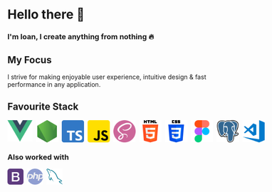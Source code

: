 # Hello there 👋
### I'm Ioan, I create anything from nothing 🔥
## My Focus
I strive for making enjoyable user experience, intuitive design & fast performance in any application.
##	Favourite Stack
<div style="display: flex;	gap: 8px;" markdown="1">
	<img width="58px" height="48px" alt="vuejs" src="img/vue.png" />
	<img width="50px" alt="nodejs" src="img/node-js.png" />
	<img width="50px" alt="ts" src="img/typescript.png" />
	<img width="50px" alt="js" src="img/js.png" style="border-radius: 5px;" markdown="1" />
	<img width="50px" alt="sass" src="img/sass.png" />
	<img width="50px" alt="html5" src="img/html-5.png" />
	<img width="50px" alt="css3" src="img/css-3.png" />
	<img width="50px" alt="figma" src="img/figma.png" />
	<img width="50px" alt="postgre" src="img/postgre.png" />
	<img width="50px" alt="vscode" src="img/vscode.jpg" />
</div>

### Also worked with
<div style="display: flex; gap: 8px;">
	<img width="36px" alt="bootstrap" src="img/bootstrap.png" />
	<img width="36px" alt="php" src="img/php.png" />
	<img width="36px" alt="mysql" src="img/mysql.png" />
</div>

<!-- <img align="left" alt="HTML" width="50px" src="img/javascript_logo" />
<img align="left" alt="HTML" width="50px" src="img/javascript_logo" />
<img align="left" alt="HTML" width="50px" src="img/javascript_logo" /> -->
<!--
- 🔭 I’m currently working on ...
- 🌱 I’m currently learning ...
- 👯 I’m looking to collaborate on ...
- 🤔 I’m looking for help with ...
- 💬 Ask me about ...
- 📫 How to reach me: ...
- 😄 Pronouns: ...
- ⚡ Fun fact: ...
-->

